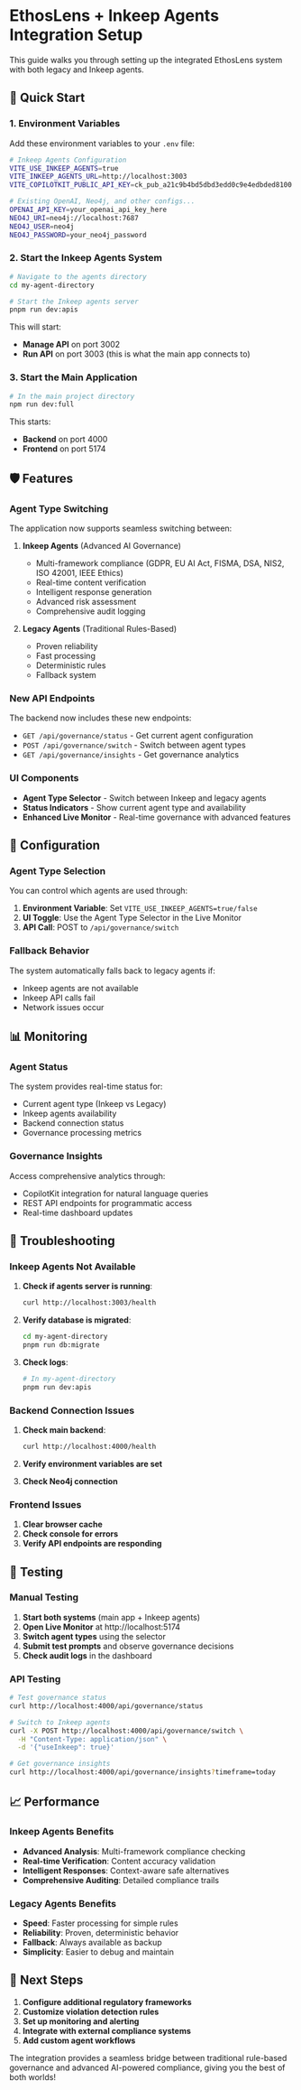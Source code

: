 # EthosLens + Inkeep Agents Integration Setup

This guide walks you through setting up the integrated EthosLens system with both legacy and Inkeep agents.

## 🚀 Quick Start

### 1. Environment Variables

Add these environment variables to your `.env` file:

```bash
# Inkeep Agents Configuration
VITE_USE_INKEEP_AGENTS=true
VITE_INKEEP_AGENTS_URL=http://localhost:3003
VITE_COPILOTKIT_PUBLIC_API_KEY=ck_pub_a21c9b4bd5dbd3edd0c9e4edbded8100

# Existing OpenAI, Neo4j, and other configs...
OPENAI_API_KEY=your_openai_api_key_here
NEO4J_URI=neo4j://localhost:7687
NEO4J_USER=neo4j
NEO4J_PASSWORD=your_neo4j_password
```

### 2. Start the Inkeep Agents System

```bash
# Navigate to the agents directory
cd my-agent-directory

# Start the Inkeep agents server
pnpm run dev:apis
```

This will start:
- **Manage API** on port 3002
- **Run API** on port 3003 (this is what the main app connects to)

### 3. Start the Main Application

```bash
# In the main project directory
npm run dev:full
```

This starts:
- **Backend** on port 4000
- **Frontend** on port 5174

## 🛡️ Features

### Agent Type Switching

The application now supports seamless switching between:

1. **Inkeep Agents** (Advanced AI Governance)
   - Multi-framework compliance (GDPR, EU AI Act, FISMA, DSA, NIS2, ISO 42001, IEEE Ethics)
   - Real-time content verification
   - Intelligent response generation
   - Advanced risk assessment
   - Comprehensive audit logging

2. **Legacy Agents** (Traditional Rules-Based)
   - Proven reliability
   - Fast processing
   - Deterministic rules
   - Fallback system

### New API Endpoints

The backend now includes these new endpoints:

- `GET /api/governance/status` - Get current agent configuration
- `POST /api/governance/switch` - Switch between agent types
- `GET /api/governance/insights` - Get governance analytics

### UI Components

- **Agent Type Selector** - Switch between Inkeep and legacy agents
- **Status Indicators** - Show current agent type and availability
- **Enhanced Live Monitor** - Real-time governance with advanced features

## 🔧 Configuration

### Agent Type Selection

You can control which agents are used through:

1. **Environment Variable**: Set `VITE_USE_INKEEP_AGENTS=true/false`
2. **UI Toggle**: Use the Agent Type Selector in the Live Monitor
3. **API Call**: POST to `/api/governance/switch`

### Fallback Behavior

The system automatically falls back to legacy agents if:
- Inkeep agents are not available
- Inkeep API calls fail
- Network issues occur

## 📊 Monitoring

### Agent Status

The system provides real-time status for:
- Current agent type (Inkeep vs Legacy)
- Inkeep agents availability
- Backend connection status
- Governance processing metrics

### Governance Insights

Access comprehensive analytics through:
- CopilotKit integration for natural language queries
- REST API endpoints for programmatic access
- Real-time dashboard updates

## 🚨 Troubleshooting

### Inkeep Agents Not Available

1. **Check if agents server is running**:
   ```bash
   curl http://localhost:3003/health
   ```

2. **Verify database is migrated**:
   ```bash
   cd my-agent-directory
   pnpm run db:migrate
   ```

3. **Check logs**:
   ```bash
   # In my-agent-directory
   pnpm run dev:apis
   ```

### Backend Connection Issues

1. **Check main backend**:
   ```bash
   curl http://localhost:4000/health
   ```

2. **Verify environment variables are set**

3. **Check Neo4j connection**

### Frontend Issues

1. **Clear browser cache**
2. **Check console for errors**
3. **Verify API endpoints are responding**

## 🧪 Testing

### Manual Testing

1. **Start both systems** (main app + Inkeep agents)
2. **Open Live Monitor** at http://localhost:5174
3. **Switch agent types** using the selector
4. **Submit test prompts** and observe governance decisions
5. **Check audit logs** in the dashboard

### API Testing

```bash
# Test governance status
curl http://localhost:4000/api/governance/status

# Switch to Inkeep agents
curl -X POST http://localhost:4000/api/governance/switch \
  -H "Content-Type: application/json" \
  -d '{"useInkeep": true}'

# Get governance insights
curl http://localhost:4000/api/governance/insights?timeframe=today
```

## 📈 Performance

### Inkeep Agents Benefits

- **Advanced Analysis**: Multi-framework compliance checking
- **Real-time Verification**: Content accuracy validation
- **Intelligent Responses**: Context-aware safe alternatives
- **Comprehensive Auditing**: Detailed compliance trails

### Legacy Agents Benefits

- **Speed**: Faster processing for simple rules
- **Reliability**: Proven, deterministic behavior
- **Fallback**: Always available as backup
- **Simplicity**: Easier to debug and maintain

## 🔮 Next Steps

1. **Configure additional regulatory frameworks**
2. **Customize violation detection rules**
3. **Set up monitoring and alerting**
4. **Integrate with external compliance systems**
5. **Add custom agent workflows**

The integration provides a seamless bridge between traditional rule-based governance and advanced AI-powered compliance, giving you the best of both worlds!
